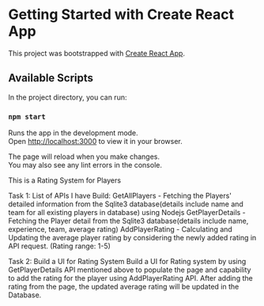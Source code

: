 # Getting Started with Create React App

This project was bootstrapped with [Create React App](https://github.com/facebook/create-react-app).

## Available Scripts

In the project directory, you can run:

### `npm start`

Runs the app in the development mode.\
Open [http://localhost:3000](http://localhost:3000) to view it in your browser.

The page will reload when you make changes.\
You may also see any lint errors in the console.

This is a Rating System for Players

Task 1:
List of APIs I have Build:
GetAllPlayers - Fetching the Players' detailed information from the Sqlite3 database(details include name and team for all existing players in database) using Nodejs
GetPlayerDetails - Fetching the Player detail from the Sqlite3 database(details include name, experience, team, average rating)
AddPlayerRating - Calculating and Updating the average player rating by considering the newly added rating in API request.  (Rating range: 1-5)


Task 2:
Build a UI for Rating System
Build a UI for Rating system by using GetPlayerDetails API mentioned above to populate the page and capability to add the rating for the player using AddPlayerRating API. After adding the rating from the page, the updated average rating will be updated in the Database. 

